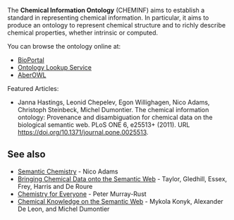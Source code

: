The **Chemical Information Ontology** (CHEMINF) aims to establish a standard in representing chemical information. In particular, it aims to produce an ontology to represent chemical structure and to richly describe chemical properties, whether intrinsic or computed.

You can browse the ontology online at:

* [BioPortal](http://bioportal.bioontology.org/ontologies/CHEMINF/)
* [Ontology Lookup Service](https://www.ebi.ac.uk/ols/ontologies/cheminf)
* [AberOWL](http://aber-owl.net/ontology/CHEMINF/)

Featured Articles:

* Janna Hastings, Leonid Chepelev, Egon Willighagen, Nico Adams, Christoph Steinbeck, Michel Dumontier. The chemical information ontology: Provenance and disambiguation for chemical data on the biological semantic web. PLoS ONE 6, e25513+ (2011). URL https://doi.org/10.1371/journal.pone.0025513.

## See also

* [Semantic Chemistry](http://www.semanticuniverse.com/articles-semantic-chemistry.html) - Nico Adams
* [Bringing Chemical Data onto the Semantic Web](http://pubs.acs.org/doi/pdfplus/10.1021/ci050378m) - Taylor, Gledhill, Essex, Frey, Harris and De Roure
* [Chemistry for Everyone](http://www.nature.com/nature/journal/v451/n7179/full/451648a.html) - Peter Murray-Rust
* [Chemical Knowledge on the Semantic Web](http://dumontierlab.com/pdf/2008_DILS_chemicalknowledge.pdf) - Mykola Konyk, Alexander De Leon, and Michel Dumontier
